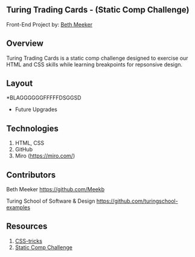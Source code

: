 ## Turing Trading Cards - (Static Comp Challenge)

Front-End Project by: [Beth Meeker](https://github.com/Meekb)

## Overview
  Turing Trading Cards is a static comp challenge designed to exercise our HTML and CSS skills while learning breakpoints for repsonsive design. 


## Layout
  *BLAGGGGGGFFFFFDSGGSD


  * Future Upgrades


## Technologies
  1. HTML, CSS
  2. GitHub
  3. Miro (https://miro.com/)

## Contributors

  Beth Meeker https://github.com/Meekb
  
  Turing School of Software & Design https://github.com/turingschool-examples

## Resources
  1. [CSS-tricks](https://css-tricks.com/)
  2. [Static Comp Challenge](https://frontend.turing.edu/projects/module-1/m1-static-comp)

